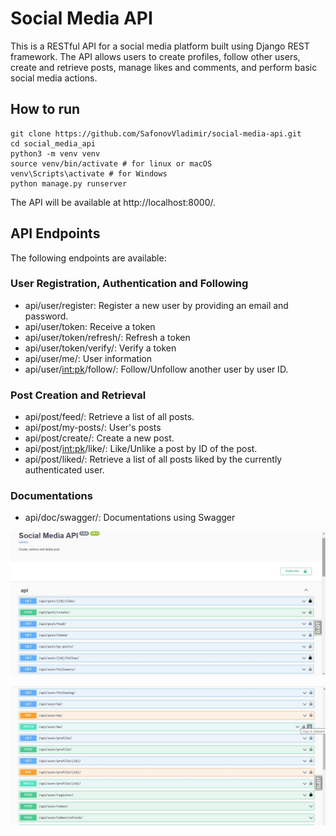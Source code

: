 # Social Media API
This is a RESTful API for a social media platform built using Django REST framework. 
The API allows users to create profiles, follow other users, create and retrieve posts, manage likes and comments, and perform basic social media actions.

## How to run
```shell
git clone https://github.com/SafonovVladimir/social-media-api.git
cd social_media_api
python3 -m venv venv
source venv/bin/activate # for linux or macOS
venv\Scripts\activate # for Windows
python manage.py runserver
```

 The API will be available at http://localhost:8000/.
 
## API Endpoints
The following endpoints are available:
### User Registration, Authentication and Following
- api/user/register: Register a new user by providing an email and password.
- api/user/token: Receive a token
- api/user/token/refresh/: Refresh a token
- api/user/token/verify/: Verify a token
- api/user/me/: User information
- api/user/<int:pk>/follow/: Follow/Unfollow another user by user ID.

### Post Creation and Retrieval
- api/post/feed/: Retrieve a list of all posts.
- api/post/my-posts/: User's posts
- api/post/create/: Create a new post.
- api/post/<int:pk>/like/: Like/Unlike a post by ID of the post.
- api/post/liked/: Retrieve a list of all posts liked by the currently authenticated user.

### Documentations
- api/doc/swagger/: Documentations using Swagger

![](readme_pictures/1.jpg)

![](readme_pictures/2.jpg)